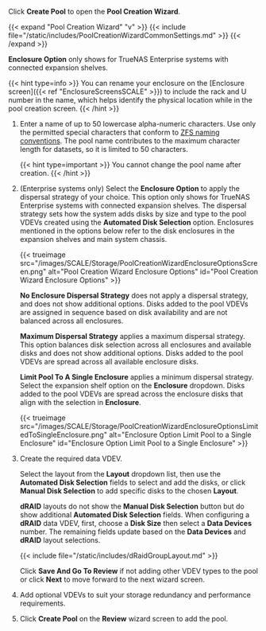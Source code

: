 &NewLine;

Click **Create Pool** to open the **Pool Creation Wizard**.

{{< expand "Pool Creation Wizard" "v" >}}
{{< include file="/static/includes/PoolCreationWizardCommonSettings.md" >}}
{{< /expand >}}

**Enclosure Option** only shows for TrueNAS Enterprise systems with connected expansion shelves.

{{< hint type=info >}}
You can rename your enclosure on the [Enclosure screen]({{< ref "EnclosureScreensSCALE" >}}) to include the rack and U number in the name, which helps identify the physical location while in the pool creation screen.
{{< /hint >}}

1. Enter a name of up to 50 lowercase alpha-numeric characters.
   Use only the permitted special characters that conform to [ZFS naming conventions](https://docs.oracle.com/cd/E23824_01/html/821-1448/gbcpt.html).
   The pool name contributes to the maximum character length for datasets, so it is limited to 50 characters.

   {{< hint type=important >}}
   You cannot change the pool name after creation.
   {{< /hint >}}

2. (Enterprise systems only) Select the **Enclosure Option** to apply the dispersal strategy of your choice.
   This option only shows for TrueNAS Enterprise systems with connected expansion shelves.
   The dispersal strategy sets how the system adds disks by size and type to the pool VDEVs created using the **Automated Disk Selection** option. Enclosures mentioned in the options below refer to the disk enclosures in the expansion shelves and main system chassis.

   {{< trueimage src="/images/SCALE/Storage/PoolCreationWizardEnclosureOptionsScreen.png" alt="Pool Creation Wizard Enclosure Options" id="Pool Creation Wizard Enclosure Options" >}}

   **No Enclosure Dispersal Strategy** does not apply a dispersal strategy, and does not show additional options.
   Disks added to the pool VDEVs are assigned in sequence based on disk availability and are not balanced across all enclosures.

   **Maximum Dispersal Strategy** applies a maximum dispersal strategy.
   This option balances disk selection across all enclosures and available disks and does not show additional options.
   Disks added to the pool VDEVs are spread across all available enclosure disks.

   **Limit Pool To A Single Enclosure** applies a minimum dispersal strategy.
   Select the expansion shelf option on the **Enclosure** dropdown.
   Disks added to the pool VDEVs are spread across the enclosure disks that align with the selection in **Enclosure**.
  
   {{< trueimage src="/images/SCALE/Storage/PoolCreationWizardEnclosureOptionsLimitedToSingleEnclosure.png" alt="Enclosure Option Limit Pool to a Single Enclosure" id="Enclosure Option Limit Pool to a Single Enclosure" >}}

3. Create the required data VDEV.

   Select the layout from the **Layout** dropdown list, then use the **Automated Disk Selection** fields to select and add the disks, or click **Manual Disk Selection** to add specific disks to the chosen **Layout**.

   **dRAID** layouts do not show the **Manual Disk Selection** button but do show additional **Automated Disk Selection** fields.
   When configuring a **dRAID** data VDEV, first, choose a **Disk Size** then select a **Data Devices** number.
   The remaining fields update based on the **Data Devices** and **dRAID** layout selections.

   {{< include file="/static/includes/dRaidGroupLayout.md" >}}

   Click **Save And Go To Review** if not adding other VDEV types to the pool or click **Next** to move forward to the next wizard screen.

4. Add optional VDEVs to suit your storage redundancy and performance requirements.

5. Click **Create Pool** on the **Review** wizard screen to add the pool.